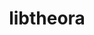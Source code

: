 ---
title: "libtheora"
layout: cache
categories: [package, develop]
meta: {"compilers": ["gcc@11.1.0", "gcc@11.4.0", "msvc@19.39.33523"], "num_specs": 41, "num_specs_by_stack": {"data-vis-sdk": 14, "e4s": 22, "e4s-rocm-external": 12, "root": 41, "windows-vis": 4}, "oss": ["ubuntu20.04", "ubuntu22.04", "windows10.0.20348"], "platforms": ["linux", "windows"], "stacks": ["data-vis-sdk", "e4s", "e4s-rocm-external", "root", "windows-vis"], "targets": ["x86_64", "x86_64_v3"], "versions": ["1.1.1", "1.2.0"]}
spec_details: [{"compiler": "gcc@11.1.0", "hash": "2dwcrxuf7gmvqcevbn3b7fwq4lgkad2t", "os": "ubuntu20.04", "platform": "linux", "size": "-", "stacks": ["data-vis-sdk", "root"], "target": "x86_64_v3", "variants": ["build_system=autotools", "~doc", "~examples"], "versions": ["1.2.0"]}, {"compiler": "gcc@11.1.0", "hash": "2vao4y73wf2lds6lcmpengnmml2gpy6b", "os": "ubuntu20.04", "platform": "linux", "size": "-", "stacks": ["data-vis-sdk", "root"], "target": "x86_64_v3", "variants": ["build_system=autotools", "~doc", "~examples"], "versions": ["1.2.0"]}, {"compiler": "gcc@11.4.0", "hash": "346ord35eez75uepiqxmwlubootzfxux", "os": "ubuntu22.04", "platform": "linux", "size": "-", "stacks": ["e4s", "root"], "target": "x86_64_v3", "variants": ["build_system=autotools", "~doc", "~examples"], "versions": ["1.2.0"]}, {"compiler": "gcc@11.4.0", "hash": "3pvi6ywbz7e5dzabxnmz7t2mjqjyn7w4", "os": "ubuntu22.04", "platform": "linux", "size": "-", "stacks": ["e4s", "root"], "target": "x86_64_v3", "variants": ["build_system=autotools", "~doc", "~examples"], "versions": ["1.2.0"]}, {"compiler": "gcc@11.1.0", "hash": "4poicmqesc74gmzzjcdfnuttt4hzwyao", "os": "ubuntu20.04", "platform": "linux", "size": "-", "stacks": ["data-vis-sdk", "root"], "target": "x86_64_v3", "variants": ["build_system=autotools", "~doc", "~examples"], "versions": ["1.2.0"]}, {"compiler": "gcc@11.4.0", "hash": "4rfohhlx657tadkjeadmeu4ckcmkneww", "os": "ubuntu22.04", "platform": "linux", "size": "-", "stacks": ["e4s", "e4s-rocm-external", "root"], "target": "x86_64_v3", "variants": ["build_system=autotools", "~doc", "~examples"], "versions": ["1.2.0"]}, {"compiler": "gcc@11.4.0", "hash": "6sg3rrphggyyqp3x2bckmyo6rhyr2kye", "os": "ubuntu22.04", "platform": "linux", "size": "-", "stacks": ["e4s", "e4s-rocm-external", "root"], "target": "x86_64_v3", "variants": ["build_system=autotools", "~doc", "~examples"], "versions": ["1.2.0"]}, {"compiler": "gcc@11.4.0", "hash": "6wqxpcaxjnlbbhagrutlzwodboo6uf2b", "os": "ubuntu22.04", "platform": "linux", "size": "-", "stacks": ["e4s", "e4s-rocm-external", "root"], "target": "x86_64_v3", "variants": ["build_system=autotools", "~doc", "~examples"], "versions": ["1.2.0"]}, {"compiler": "gcc@11.1.0", "hash": "7c3w5ib2fdwn3jualbxgc2eieqb5pdo3", "os": "ubuntu20.04", "platform": "linux", "size": "-", "stacks": ["data-vis-sdk", "root"], "target": "x86_64_v3", "variants": ["build_system=autotools", "~doc", "patches:=d9bb5a9,e01511a,e01ef71,ff8478d"], "versions": ["1.1.1"]}, {"compiler": "gcc@11.4.0", "hash": "axuocwdejsgzfu7zduobr3xghk2ocr5w", "os": "ubuntu22.04", "platform": "linux", "size": "-", "stacks": ["e4s", "e4s-rocm-external", "root"], "target": "x86_64_v3", "variants": ["build_system=autotools", "~doc", "patches:=d9bb5a9,e01511a,e01ef71,ff8478d"], "versions": ["1.1.1"]}, {"compiler": "msvc@19.39.33523", "hash": "cxoq236ose4lwljtwn6jkmpkkm2k6efs", "os": "windows10.0.20348", "platform": "windows", "size": "-", "stacks": ["root", "windows-vis"], "target": "x86_64", "variants": ["build_system=msbuild", "~doc", "~examples", "patches:=c311f2e", "+static"], "versions": ["1.2.0"]}, {"compiler": "gcc@11.4.0", "hash": "dwforvp3533k7nqg4awegslm7f7kjjst", "os": "ubuntu22.04", "platform": "linux", "size": "-", "stacks": ["e4s", "root"], "target": "x86_64_v3", "variants": ["build_system=autotools", "~doc", "patches:=d9bb5a9,e01511a,e01ef71,ff8478d"], "versions": ["1.1.1"]}, {"compiler": "gcc@11.1.0", "hash": "f6psayrxp2bkepuj4w3uop7af45nlvhk", "os": "ubuntu20.04", "platform": "linux", "size": "-", "stacks": ["data-vis-sdk", "root"], "target": "x86_64_v3", "variants": ["build_system=autotools", "~doc", "~examples"], "versions": ["1.2.0"]}, {"compiler": "gcc@11.1.0", "hash": "gphoa6d4tg6ythrixlue6fy6voqve74u", "os": "ubuntu20.04", "platform": "linux", "size": "-", "stacks": ["data-vis-sdk", "root"], "target": "x86_64_v3", "variants": ["build_system=autotools", "~doc", "patches:=d9bb5a9,e01511a,e01ef71,ff8478d"], "versions": ["1.1.1"]}, {"compiler": "gcc@11.4.0", "hash": "guz5optlri2usq272e6pftnqfiegvxsj", "os": "ubuntu22.04", "platform": "linux", "size": "-", "stacks": ["e4s", "root"], "target": "x86_64_v3", "variants": ["build_system=autotools", "~doc", "~examples"], "versions": ["1.2.0"]}, {"compiler": "gcc@11.4.0", "hash": "hb6bs53eklpsrnqfqdulbnunav6kn7ti", "os": "ubuntu22.04", "platform": "linux", "size": "-", "stacks": ["e4s", "root"], "target": "x86_64_v3", "variants": ["build_system=autotools", "~doc", "~examples"], "versions": ["1.2.0"]}, {"compiler": "gcc@11.1.0", "hash": "hg3g4jomzhdqvptnwojvau4eqbg5kvpg", "os": "ubuntu20.04", "platform": "linux", "size": "-", "stacks": ["data-vis-sdk", "root"], "target": "x86_64_v3", "variants": ["build_system=autotools", "~doc", "~examples"], "versions": ["1.2.0"]}, {"compiler": "gcc@11.4.0", "hash": "i2nhpzxwpqhm7mok2re3mo7vmmlcmbvj", "os": "ubuntu22.04", "platform": "linux", "size": "-", "stacks": ["e4s-rocm-external", "root"], "target": "x86_64_v3", "variants": ["build_system=autotools", "~doc", "~examples"], "versions": ["1.2.0"]}, {"compiler": "msvc@19.39.33523", "hash": "jea55te33isyemlsb54jscoypdyeowb2", "os": "windows10.0.20348", "platform": "windows", "size": "-", "stacks": ["root", "windows-vis"], "target": "x86_64", "variants": ["build_system=msbuild", "~doc", "~examples", "patches:=c311f2e", "+static"], "versions": ["1.2.0"]}, {"compiler": "gcc@11.4.0", "hash": "jn6o2wmplz56lcghiu35wpi2q7b7yhdb", "os": "ubuntu22.04", "platform": "linux", "size": "-", "stacks": ["e4s", "e4s-rocm-external", "root"], "target": "x86_64_v3", "variants": ["build_system=autotools", "~doc", "~examples"], "versions": ["1.2.0"]}, {"compiler": "gcc@11.1.0", "hash": "k3vkrjcrw7qf5sgxkl6kajbqv5e4mcpk", "os": "ubuntu20.04", "platform": "linux", "size": "-", "stacks": ["data-vis-sdk", "root"], "target": "x86_64_v3", "variants": ["build_system=autotools", "~doc", "patches:=d9bb5a9,e01511a,e01ef71,ff8478d"], "versions": ["1.1.1"]}, {"compiler": "gcc@11.4.0", "hash": "obowxmi5htxwaywrvjferhjfdramotmf", "os": "ubuntu22.04", "platform": "linux", "size": "-", "stacks": ["e4s", "e4s-rocm-external", "root"], "target": "x86_64_v3", "variants": ["build_system=autotools", "~doc", "patches:=d9bb5a9,e01511a,e01ef71,ff8478d"], "versions": ["1.1.1"]}, {"compiler": "gcc@11.1.0", "hash": "odn2vqga2ga7co2dgrsztos6n66ht6tx", "os": "ubuntu20.04", "platform": "linux", "size": "-", "stacks": ["data-vis-sdk", "root"], "target": "x86_64_v3", "variants": ["build_system=autotools", "~doc", "~examples"], "versions": ["1.2.0"]}, {"compiler": "msvc@19.39.33523", "hash": "ori7dg7a6m3ye2xxon5npjdabxgku3hx", "os": "windows10.0.20348", "platform": "windows", "size": "-", "stacks": ["root", "windows-vis"], "target": "x86_64", "variants": ["build_system=msbuild", "~doc", "~examples", "patches:=c311f2e", "+static"], "versions": ["1.2.0"]}, {"compiler": "gcc@11.4.0", "hash": "pcwu5i7djzuzzt6sy5uzqae7lfabd5dd", "os": "ubuntu22.04", "platform": "linux", "size": "-", "stacks": ["e4s", "root"], "target": "x86_64_v3", "variants": ["build_system=autotools", "~doc", "patches:=d9bb5a9,e01511a,e01ef71,ff8478d"], "versions": ["1.1.1"]}, {"compiler": "gcc@11.1.0", "hash": "qku4uuv36sdizlyc4rytj22td64b4gs6", "os": "ubuntu20.04", "platform": "linux", "size": "-", "stacks": ["data-vis-sdk", "root"], "target": "x86_64_v3", "variants": ["build_system=autotools", "~doc", "patches:=d9bb5a9,e01511a,e01ef71,ff8478d"], "versions": ["1.1.1"]}, {"compiler": "gcc@11.4.0", "hash": "rlaxf5t3vhwwsx56rq5k4i74vy4ng654", "os": "ubuntu22.04", "platform": "linux", "size": "-", "stacks": ["e4s", "root"], "target": "x86_64_v3", "variants": ["build_system=autotools", "~doc", "patches:=d9bb5a9,e01511a,e01ef71,ff8478d"], "versions": ["1.1.1"]}, {"compiler": "gcc@11.1.0", "hash": "rllfcacxtbn3adyeliocsqbqzycrpynh", "os": "ubuntu20.04", "platform": "linux", "size": "-", "stacks": ["data-vis-sdk", "root"], "target": "x86_64_v3", "variants": ["build_system=autotools", "~doc", "patches:=d9bb5a9,e01511a,e01ef71,ff8478d"], "versions": ["1.1.1"]}, {"compiler": "gcc@11.4.0", "hash": "sy6gkan2cwzq64pqgwhgcbc4fhzc4izr", "os": "ubuntu22.04", "platform": "linux", "size": "-", "stacks": ["e4s", "e4s-rocm-external", "root"], "target": "x86_64_v3", "variants": ["build_system=autotools", "~doc", "patches:=d9bb5a9,e01511a,e01ef71,ff8478d"], "versions": ["1.1.1"]}, {"compiler": "gcc@11.4.0", "hash": "t7qtlzt4z4d4hmxb4d2wwh5bxrcxoaxy", "os": "ubuntu22.04", "platform": "linux", "size": "-", "stacks": ["e4s", "e4s-rocm-external", "root"], "target": "x86_64_v3", "variants": ["build_system=autotools", "~doc", "~examples"], "versions": ["1.2.0"]}, {"compiler": "gcc@11.1.0", "hash": "tgho6z5o5kbvg6uevges5ncqcttx7yno", "os": "ubuntu20.04", "platform": "linux", "size": "-", "stacks": ["data-vis-sdk", "root"], "target": "x86_64_v3", "variants": ["build_system=autotools", "~doc", "~examples"], "versions": ["1.2.0"]}, {"compiler": "gcc@11.1.0", "hash": "tzjigtcffqm2sn4vbd5dh3dhsvx6qt7z", "os": "ubuntu20.04", "platform": "linux", "size": "-", "stacks": ["data-vis-sdk", "root"], "target": "x86_64_v3", "variants": ["build_system=autotools", "~doc", "patches:=d9bb5a9,e01511a,e01ef71,ff8478d"], "versions": ["1.1.1"]}, {"compiler": "gcc@11.4.0", "hash": "u2tc2l4xie4u3ffnyx3vkndgjnnp6did", "os": "ubuntu22.04", "platform": "linux", "size": "-", "stacks": ["e4s", "e4s-rocm-external", "root"], "target": "x86_64_v3", "variants": ["build_system=autotools", "~doc", "~examples"], "versions": ["1.2.0"]}, {"compiler": "msvc@19.39.33523", "hash": "v23spmxdsujwye6hvwf6c7i2drkirth7", "os": "windows10.0.20348", "platform": "windows", "size": "-", "stacks": ["root", "windows-vis"], "target": "x86_64", "variants": ["build_system=msbuild", "~doc", "~examples", "patches:=c311f2e", "+static"], "versions": ["1.2.0"]}, {"compiler": "gcc@11.1.0", "hash": "vnvac6etdainbqar4c46v74q53iftrum", "os": "ubuntu20.04", "platform": "linux", "size": "-", "stacks": ["data-vis-sdk", "root"], "target": "x86_64_v3", "variants": ["build_system=autotools", "~doc", "~examples"], "versions": ["1.2.0"]}, {"compiler": "gcc@11.4.0", "hash": "vznadrgsrlcyzt6e6iyqjyt5aqfvrnio", "os": "ubuntu22.04", "platform": "linux", "size": "-", "stacks": ["e4s", "root"], "target": "x86_64_v3", "variants": ["build_system=autotools", "~doc", "~examples"], "versions": ["1.2.0"]}, {"compiler": "gcc@11.4.0", "hash": "wzkl6gp7vf63c7p4i6ifsgzlpoib6erl", "os": "ubuntu22.04", "platform": "linux", "size": "-", "stacks": ["e4s", "root"], "target": "x86_64_v3", "variants": ["build_system=autotools", "~doc", "patches:=d9bb5a9,e01511a,e01ef71,ff8478d"], "versions": ["1.1.1"]}, {"compiler": "gcc@11.4.0", "hash": "yd46plg7lkxq3wmcpcpeeh546kpvnfby", "os": "ubuntu22.04", "platform": "linux", "size": "-", "stacks": ["e4s", "root"], "target": "x86_64_v3", "variants": ["build_system=autotools", "~doc", "~examples"], "versions": ["1.2.0"]}, {"compiler": "gcc@11.4.0", "hash": "ysoks2shdywjqyewaqeg53lj7f2e4srz", "os": "ubuntu22.04", "platform": "linux", "size": "-", "stacks": ["e4s", "root"], "target": "x86_64_v3", "variants": ["build_system=autotools", "~doc", "patches:=d9bb5a9,e01511a,e01ef71,ff8478d"], "versions": ["1.1.1"]}, {"compiler": "gcc@11.4.0", "hash": "z4evrgf43vp3il47qvxvbl5evw2rsywk", "os": "ubuntu22.04", "platform": "linux", "size": "-", "stacks": ["e4s", "e4s-rocm-external", "root"], "target": "x86_64_v3", "variants": ["build_system=autotools", "~doc", "patches:=d9bb5a9,e01511a,e01ef71,ff8478d"], "versions": ["1.1.1"]}, {"compiler": "gcc@11.4.0", "hash": "zyao6yrf4wx7hh4ogwvqoffzrir4rzsy", "os": "ubuntu22.04", "platform": "linux", "size": "-", "stacks": ["e4s", "e4s-rocm-external", "root"], "target": "x86_64_v3", "variants": ["build_system=autotools", "~doc", "patches:=d9bb5a9,e01511a,e01ef71,ff8478d"], "versions": ["1.1.1"]}]
---